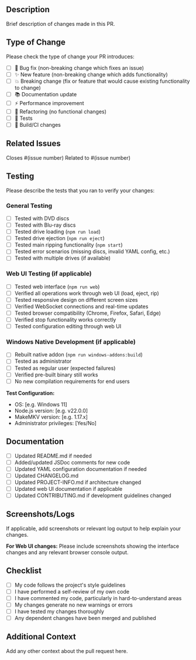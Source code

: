## Description

Brief description of changes made in this PR.

## Type of Change

Please check the type of change your PR introduces:

- [ ] 🐛 Bug fix (non-breaking change which fixes an issue)
- [ ] ✨ New feature (non-breaking change which adds functionality)
- [ ] 💥 Breaking change (fix or feature that would cause existing functionality to change)
- [ ] 📚 Documentation update
- [ ] ⚡ Performance improvement
- [ ] 🔧 Refactoring (no functional changes)
- [ ] 🧪 Tests
- [ ] 🔨 Build/CI changes

## Related Issues

Closes #(issue number)
Related to #(issue number)

## Testing

Please describe the tests that you ran to verify your changes:

### General Testing

- [ ] Tested with DVD discs
- [ ] Tested with Blu-ray discs
- [ ] Tested drive loading (`npm run load`)
- [ ] Tested drive ejection (`npm run eject`)
- [ ] Tested main ripping functionality (`npm start`)
- [ ] Tested error scenarios (missing discs, invalid YAML config, etc.)
- [ ] Tested with multiple drives (if available)

### Web UI Testing (if applicable)

- [ ] Tested web interface (`npm run web`)
- [ ] Verified all operations work through web UI (load, eject, rip)
- [ ] Tested responsive design on different screen sizes
- [ ] Verified WebSocket connections and real-time updates
- [ ] Tested browser compatibility (Chrome, Firefox, Safari, Edge)
- [ ] Verified stop functionality works correctly
- [ ] Tested configuration editing through web UI

### Windows Native Development (if applicable)

- [ ] Rebuilt native addon (`npm run windows-addons:build`)
- [ ] Tested as administrator
- [ ] Tested as regular user (expected failures)
- [ ] Verified pre-built binary still works
- [ ] No new compilation requirements for end users

**Test Configuration:**

- OS: [e.g. Windows 11]
- Node.js version: [e.g. v22.0.0]
- MakeMKV version: [e.g. 1.17.x]
- Administrator privileges: [Yes/No]

## Documentation

- [ ] Updated README.md if needed
- [ ] Added/updated JSDoc comments for new code
- [ ] Updated YAML configuration documentation if needed
- [ ] Updated CHANGELOG.md
- [ ] Updated PROJECT-INFO.md if architecture changed
- [ ] Updated web UI documentation if applicable
- [ ] Updated CONTRIBUTING.md if development guidelines changed

## Screenshots/Logs

If applicable, add screenshots or relevant log output to help explain your changes.

**For Web UI changes:** Please include screenshots showing the interface changes and any relevant browser console output.

## Checklist

- [ ] My code follows the project's style guidelines
- [ ] I have performed a self-review of my own code
- [ ] I have commented my code, particularly in hard-to-understand areas
- [ ] My changes generate no new warnings or errors
- [ ] I have tested my changes thoroughly
- [ ] Any dependent changes have been merged and published

## Additional Context

Add any other context about the pull request here.
